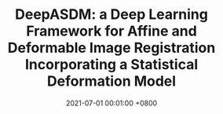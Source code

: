 ---
title:          "DeepASDM: a Deep Learning Framework for Affine and Deformable Image Registration Incorporating a Statistical Deformation Model"
date:           2021-07-01 00:01:00 +0800
selected:       true
pub:            "IEEE EMBS International Conference on Biomedical and Health Informatics (BHI)"
pub_date:       "2021"
# abstract: 
# cover:          
authors:
- Xiaoru Gao
- Jeroen Van Houtte
- Zihao Chen
- Guoyan Zheng

links:
  Paper: https://ieeexplore.ieee.org/abstract/document/9508553
---